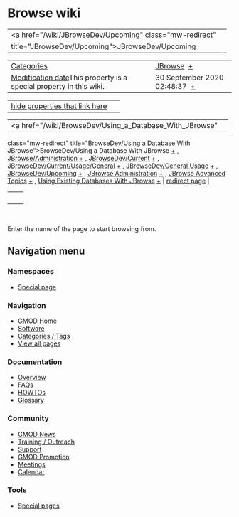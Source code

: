 



<span id="top"></span>




# <span dir="auto">Browse wiki</span>






|                                                         |     |
|---------------------------------------------------------|-----|
| <a href="/wiki/JBrowseDev/Upcoming" class="mw-redirect" 
 title="JBrowseDev/Upcoming">JBrowseDev/Upcoming</a>      |     |

|  |  |
|----|----|
| [Categories](/wiki/Special%3ACategories "Special%3ACategories") | <span class="smwb-value">[JBrowse](/wiki/Category%3AJBrowse "Category%3AJBrowse")  <span class="smwsearch">[+](/wiki/Special%3ASearchByProperty/JBrowse "Special%3ASearchByProperty/JBrowse")</span></span> |
| <span class="smw-highlighter" data-type="1" state="inline" data-title="Property"><span class="smwbuiltin">[Modification date](/wiki/Property:Modification_date "Property:Modification date")</span><span class="smwttcontent">This property is a special property in this wiki.</span></span> | <span class="smwb-value">30 September 2020 02:48:37  <span class="smwsearch">[+](/wiki/Special%3ASearchByProperty/Modification-20date/30-20September-202020-2002:48:37 "Special%3ASearchByProperty/Modification-20date/30-20September-202020-2002:48:37")</span></span> |

<span id="smw_browse_incoming"></span>

|  |  |
|----|----|
| [hide properties that link here](/mediawiki/index.php?title=Special:Browse&offset=0&dir=out&article=JBrowseDev%2FUpcoming)  |  |

|  |  |
|----|----|
| <span class="smwb-ivalue"><a href="/wiki/BrowseDev/Using_a_Database_With_JBrowse"
class="mw-redirect"
title="BrowseDev/Using a Database With JBrowse">BrowseDev/Using a
Database With JBrowse</a> <span class="smwbrowse">[+](/wiki/Special%3ABrowse/BrowseDev-2FUsing-20a-20Database-20With-20JBrowse "Special%3ABrowse/BrowseDev-2FUsing-20a-20Database-20With-20JBrowse")</span></span> , <span class="smwb-ivalue"><a href="/wiki/JBrowse/Administration" class="mw-redirect"
title="JBrowse/Administration">JBrowse/Administration</a> <span class="smwbrowse">[+](/wiki/Special%3ABrowse/JBrowse-2FAdministration "Special%3ABrowse/JBrowse-2FAdministration")</span></span> , <span class="smwb-ivalue"><a href="/wiki/JBrowseDev/Current" class="mw-redirect"
title="JBrowseDev/Current">JBrowseDev/Current</a> <span class="smwbrowse">[+](/wiki/Special%3ABrowse/JBrowseDev-2FCurrent "Special%3ABrowse/JBrowseDev-2FCurrent")</span></span> , <span class="smwb-ivalue"><a href="/wiki/JBrowseDev/Current/Usage/General" class="mw-redirect"
title="JBrowseDev/Current/Usage/General">JBrowseDev/Current/Usage/General</a> <span class="smwbrowse">[+](/wiki/Special%3ABrowse/JBrowseDev-2FCurrent-2FUsage-2FGeneral "Special%3ABrowse/JBrowseDev-2FCurrent-2FUsage-2FGeneral")</span></span> , <span class="smwb-ivalue"><a href="/wiki/JBrowseDev/General_Usage" class="mw-redirect"
title="JBrowseDev/General Usage">JBrowseDev/General Usage</a> <span class="smwbrowse">[+](/wiki/Special%3ABrowse/JBrowseDev-2FGeneral-20Usage "Special%3ABrowse/JBrowseDev-2FGeneral-20Usage")</span></span> , <span class="smwb-ivalue"><a href="/wiki/JBrowseDev/Upcoming" class="mw-redirect"
title="JBrowseDev/Upcoming">JBrowseDev/Upcoming</a> <span class="smwbrowse">[+](/wiki/Special%3ABrowse/JBrowseDev-2FUpcoming "Special%3ABrowse/JBrowseDev-2FUpcoming")</span></span> , <span class="smwb-ivalue"><a href="/wiki/JBrowse_Administration" class="mw-redirect"
title="JBrowse Administration">JBrowse Administration</a> <span class="smwbrowse">[+](/wiki/Special%3ABrowse/JBrowse-20Administration "Special%3ABrowse/JBrowse-20Administration")</span></span> , <span class="smwb-ivalue"><a href="/wiki/JBrowse_Advanced_Topics" class="mw-redirect"
title="JBrowse Advanced Topics">JBrowse Advanced Topics</a> <span class="smwbrowse">[+](/wiki/Special%3ABrowse/JBrowse-20Advanced-20Topics "Special%3ABrowse/JBrowse-20Advanced-20Topics")</span></span> , <span class="smwb-ivalue"><a href="/wiki/Using_Existing_Databases_With_JBrowse"
class="mw-redirect" title="Using Existing Databases With JBrowse">Using
Existing Databases With JBrowse</a> <span class="smwbrowse">[+](/wiki/Special%3ABrowse/Using-20Existing-20Databases-20With-20JBrowse "Special%3ABrowse/Using-20Existing-20Databases-20With-20JBrowse")</span></span> | [redirect page](/wiki/Special:ListRedirects "Special:ListRedirects") |

|     |     |
|-----|-----|
|     |     |

 

Enter the name of the page to start browsing from.  








## Navigation menu



### Namespaces

- <span id="ca-nstab-special">[Special
  page](/wiki/Special%3ABrowse/JBrowseDev-2FUpcoming "This is a special page, you cannot edit the page itself")</span>






### Navigation



- <span id="n-GMOD-Home">[GMOD Home](/wiki/Main_Page)</span>
- <span id="n-Software">[Software](/wiki/GMOD_Components)</span>
- <span id="n-Categories-.2F-Tags">[Categories /
  Tags](/wiki/Categories)</span>
- <span id="n-View-all-pages">[View all
  pages](/wiki/Special:AllPages)</span>




### Documentation



- <span id="n-Overview">[Overview](/wiki/Overview)</span>
- <span id="n-FAQs">[FAQs](/wiki/Category%3AFAQ)</span>
- <span id="n-HOWTOs">[HOWTOs](/wiki/Category%3AHOWTO)</span>
- <span id="n-Glossary">[Glossary](/wiki/Glossary)</span>




### Community



- <span id="n-GMOD-News">[GMOD News](/wiki/GMOD_News)</span>
- <span id="n-Training-.2F-Outreach">[Training /
  Outreach](/wiki/Training_and_Outreach)</span>
- <span id="n-Support">[Support](/wiki/Support)</span>
- <span id="n-GMOD-Promotion">[GMOD
  Promotion](/wiki/GMOD_Promotion)</span>
- <span id="n-Meetings">[Meetings](/wiki/Meetings)</span>
- <span id="n-Calendar">[Calendar](/wiki/Calendar)</span>




### Tools



- <span id="t-specialpages"><a href="/wiki/Special%3ASpecialPages" accesskey="q"
  title="A list of all special pages [q]">Special pages</a></span>








<!-- -->




